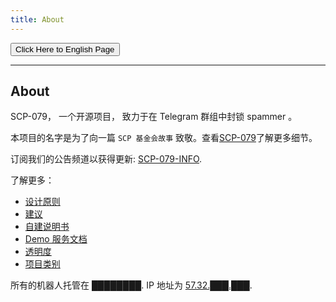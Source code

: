 ```yaml
---
title: About
---
```


<link rel="stylesheet" href="/css/chinese.css">
<button onmouseover="PlaySound('totop1')" onmouseout="StopSound('totop1')" onclick="window.location.href = '/about/';" class="en">Click Here to English Page</button>

---

## About

SCP-079， 一个开源项目， 致力于在 Telegram 群组中封锁 spammer 。

本项目的名字是为了向一篇 `SCP 基金会故事` 致敬。查看[SCP-079](http://www.scp-wiki.net/scp-079)了解更多细节。

订阅我们的公告频道以获得更新: [SCP-079-INFO](https://t.me/SCP_079_INFO).

了解更多：

- [设计原则](/principles-zh/)
- [建议](/suggestions-zh/)
- [自建说明书](/how-zh/)
- [Demo 服务文档](/readme/)
- [透明度](/transparency-zh/)
- [项目类别](/classes-zh/)

所有的机器人托管在 ████████. IP 地址为 [57.32.███.███](http://www.scp-wiki.net/scp-614).

<audio src="/audio/page/about.ogg" autoplay></audio>
